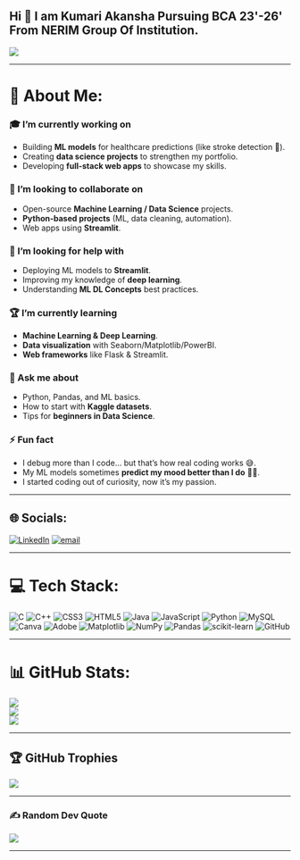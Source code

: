 ## Hi 👋 I am Kumari Akansha Pursuing BCA 23'-26' From NERIM Group Of Institution.

![](https://komarev.com/ghpvc/?username=your-github-akansha300105&color=40E0D0)

---

# 💫 About Me:

### 🎓 I’m currently working on

* Building **ML models** for healthcare predictions (like stroke detection 🧠).
* Creating **data science projects** to strengthen my portfolio.
* Developing **full-stack web apps** to showcase my skills.

### 🤝 I’m looking to collaborate on

* Open-source **Machine Learning / Data Science** projects.
* **Python-based projects** (ML, data cleaning, automation).
* Web apps using **Streamlit**.

### 👐 I’m looking for help with

* Deploying ML models to **Streamlit**.
* Improving my knowledge of **deep learning**.
* Understanding **ML DL Concepts** best practices.

### 🏆 I’m currently learning

* **Machine Learning & Deep Learning**.
* **Data visualization** with Seaborn/Matplotlib/PowerBI.
* **Web frameworks** like Flask & Streamlit.

### 💬 Ask me about

* Python, Pandas, and ML basics.
* How to start with **Kaggle datasets**.
* Tips for **beginners in Data Science**.

### ⚡ Fun fact

* I debug more than I code… but that’s how real coding works 😅.
* My ML models sometimes **predict my mood better than I do** 🤖✨.
* I started coding out of curiosity, now it’s my passion.

---

## 🌐 Socials:
[![LinkedIn](https://img.shields.io/badge/LinkedIn-%230077B5.svg?logo=linkedin&logoColor=white)](https://www.linkedin.com/in/kumari-akanksha-11ab02350) [![email](https://img.shields.io/badge/Email-D14836?logo=gmail&logoColor=white)](mailto:akanksha300105@gmail.com)

---

# 💻 Tech Stack:
![C](https://img.shields.io/badge/c-%2300599C.svg?style=for-the-badge&logo=c&logoColor=white) ![C++](https://img.shields.io/badge/c++-%2300599C.svg?style=for-the-badge&logo=c%2B%2B&logoColor=white) ![CSS3](https://img.shields.io/badge/css3-%231572B6.svg?style=for-the-badge&logo=css3&logoColor=white) ![HTML5](https://img.shields.io/badge/html5-%23E34F26.svg?style=for-the-badge&logo=html5&logoColor=white) ![Java](https://img.shields.io/badge/java-%23ED8B00.svg?style=for-the-badge&logo=openjdk&logoColor=white) ![JavaScript](https://img.shields.io/badge/javascript-%23323330.svg?style=for-the-badge&logo=javascript&logoColor=%23F7DF1E) ![Python](https://img.shields.io/badge/python-3670A0?style=for-the-badge&logo=python&logoColor=ffdd54) ![MySQL](https://img.shields.io/badge/mysql-4479A1.svg?style=for-the-badge&logo=mysql&logoColor=white) ![Canva](https://img.shields.io/badge/Canva-%2300C4CC.svg?style=for-the-badge&logo=Canva&logoColor=white) ![Adobe](https://img.shields.io/badge/adobe-%23FF0000.svg?style=for-the-badge&logo=adobe&logoColor=white) ![Matplotlib](https://img.shields.io/badge/Matplotlib-%23ffffff.svg?style=for-the-badge&logo=Matplotlib&logoColor=black) ![NumPy](https://img.shields.io/badge/numpy-%23013243.svg?style=for-the-badge&logo=numpy&logoColor=white) ![Pandas](https://img.shields.io/badge/pandas-%23150458.svg?style=for-the-badge&logo=pandas&logoColor=white) ![scikit-learn](https://img.shields.io/badge/scikit--learn-%23F7931E.svg?style=for-the-badge&logo=scikit-learn&logoColor=white) ![GitHub](https://img.shields.io/badge/github-%23121011.svg?style=for-the-badge&logo=github&logoColor=white)

---

# 📊 GitHub Stats:
![](https://github-readme-stats.vercel.app/api?username=akansha300105&theme=aura&hide_border=false&include_all_commits=true&count_private=true)<br/>
![](https://nirzak-streak-stats.vercel.app/?user=akansha300105&theme=aura&hide_border=false)<br/>
![](https://github-readme-stats.vercel.app/api/top-langs/?username=akansha300105&theme=aura&hide_border=false&include_all_commits=true&count_private=true&layout=compact)

---

## 🏆 GitHub Trophies
![](https://github-profile-trophy.vercel.app/?username=akansha300105&theme=radical&no-frame=false&no-bg=false&margin-w=4)

---

### ✍️ Random Dev Quote
![](https://quotes-github-readme.vercel.app/api?type=horizontal&theme=radical)

---
